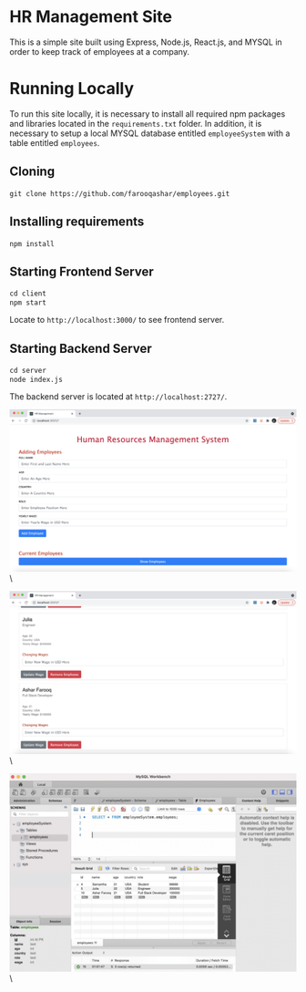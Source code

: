 # HR Management Site

This is a simple site built using Express, Node.js, React.js, and MYSQL in order to keep track of employees at a company. 

# Running Locally 

To run this site locally, it is necessary to install all required npm packages and libraries located in the `requirements.txt` folder. In addition, it is necessary to setup a local MYSQL database entitled `employeeSystem` with a table entitled `employees`.

## Cloning 

```
git clone https://github.com/farooqashar/employees.git
```

## Installing requirements 

```
npm install
```

## Starting Frontend Server 

```
cd client
npm start
```

Locate to `http://localhost:3000/` to see frontend server.

## Starting Backend Server

```
cd server
node index.js
```
The backend server is located at `http://localhost:2727/`.


![Front Page of Site](https://raw.githubusercontent.com/farooqashar/employees/readme_images/images/front.png)\

![Showing Employees on the Site](https://raw.githubusercontent.com/farooqashar/employees/readme_images/images/list.png)\

![Example of MYSQL Database](https://raw.githubusercontent.com/farooqashar/employees/readme_images/images/sql.png)\
